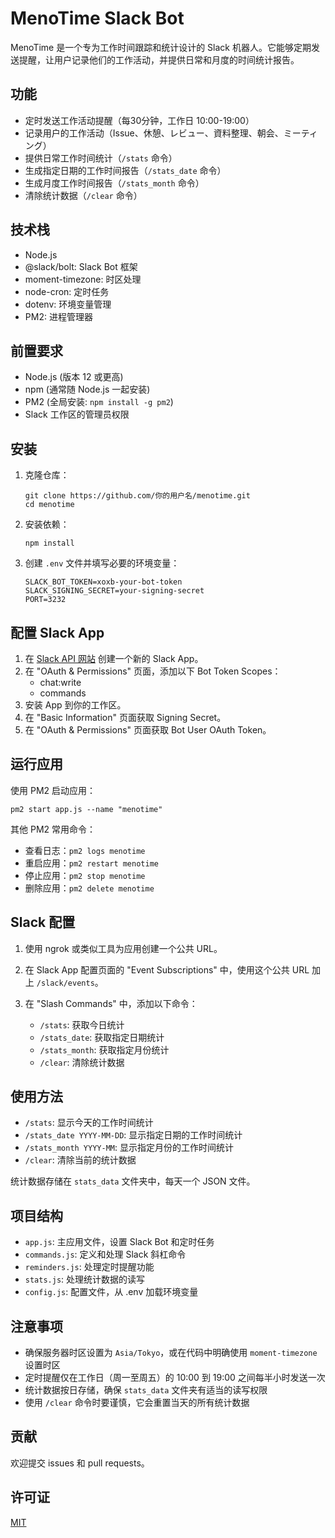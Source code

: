 # MenoTime Slack Bot

MenoTime 是一个专为工作时间跟踪和统计设计的 Slack 机器人。它能够定期发送提醒，让用户记录他们的工作活动，并提供日常和月度的时间统计报告。

## 功能

- 定时发送工作活动提醒（每30分钟，工作日 10:00-19:00）
- 记录用户的工作活动（Issue、休憩、レビュー、資料整理、朝会、ミーティング）
- 提供日常工作时间统计（`/stats` 命令）
- 生成指定日期的工作时间报告（`/stats_date` 命令）
- 生成月度工作时间报告（`/stats_month` 命令）
- 清除统计数据（`/clear` 命令）

## 技术栈

- Node.js
- @slack/bolt: Slack Bot 框架
- moment-timezone: 时区处理
- node-cron: 定时任务
- dotenv: 环境变量管理
- PM2: 进程管理器

## 前置要求

- Node.js (版本 12 或更高)
- npm (通常随 Node.js 一起安装)
- PM2 (全局安装: `npm install -g pm2`)
- Slack 工作区的管理员权限

## 安装

1. 克隆仓库：
   ```
   git clone https://github.com/你的用户名/menotime.git
   cd menotime
   ```

2. 安装依赖：
   ```
   npm install
   ```

3. 创建 `.env` 文件并填写必要的环境变量：
   ```
   SLACK_BOT_TOKEN=xoxb-your-bot-token
   SLACK_SIGNING_SECRET=your-signing-secret
   PORT=3232
   ```

## 配置 Slack App

1. 在 [Slack API 网站](https://api.slack.com/apps) 创建一个新的 Slack App。
2. 在 "OAuth & Permissions" 页面，添加以下 Bot Token Scopes：
   - chat:write
   - commands
3. 安装 App 到你的工作区。
4. 在 "Basic Information" 页面获取 Signing Secret。
5. 在 "OAuth & Permissions" 页面获取 Bot User OAuth Token。

## 运行应用

使用 PM2 启动应用：

```
pm2 start app.js --name "menotime"
```

其他 PM2 常用命令：
- 查看日志：`pm2 logs menotime`
- 重启应用：`pm2 restart menotime`
- 停止应用：`pm2 stop menotime`
- 删除应用：`pm2 delete menotime`

## Slack 配置

1. 使用 ngrok 或类似工具为应用创建一个公共 URL。

2. 在 Slack App 配置页面的 "Event Subscriptions" 中，使用这个公共 URL 加上 `/slack/events`。

3. 在 "Slash Commands" 中，添加以下命令：
   - `/stats`: 获取今日统计
   - `/stats_date`: 获取指定日期统计
   - `/stats_month`: 获取指定月份统计
   - `/clear`: 清除统计数据

## 使用方法

- `/stats`: 显示今天的工作时间统计
- `/stats_date YYYY-MM-DD`: 显示指定日期的工作时间统计
- `/stats_month YYYY-MM`: 显示指定月份的工作时间统计
- `/clear`: 清除当前的统计数据

统计数据存储在 `stats_data` 文件夹中，每天一个 JSON 文件。

## 项目结构

- `app.js`: 主应用文件，设置 Slack Bot 和定时任务
- `commands.js`: 定义和处理 Slack 斜杠命令
- `reminders.js`: 处理定时提醒功能
- `stats.js`: 处理统计数据的读写
- `config.js`: 配置文件，从 .env 加载环境变量

## 注意事项

- 确保服务器时区设置为 `Asia/Tokyo`，或在代码中明确使用 `moment-timezone` 设置时区
- 定时提醒仅在工作日（周一至周五）的 10:00 到 19:00 之间每半小时发送一次
- 统计数据按日存储，确保 `stats_data` 文件夹有适当的读写权限
- 使用 `/clear` 命令时要谨慎，它会重置当天的所有统计数据

## 贡献

欢迎提交 issues 和 pull requests。

## 许可证

[MIT](https://choosealicense.com/licenses/mit/)
